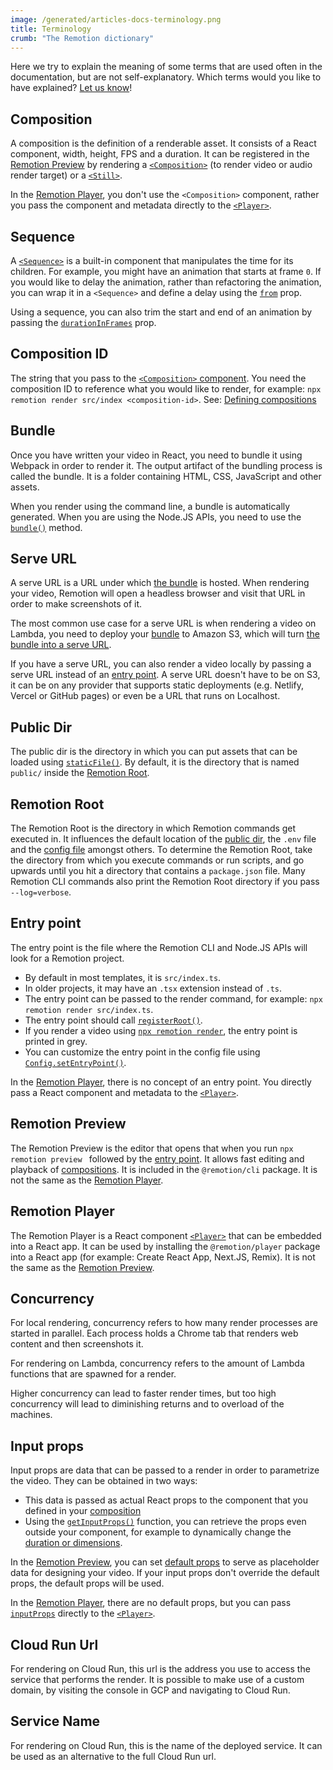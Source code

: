 ```yaml
---
image: /generated/articles-docs-terminology.png
title: Terminology
crumb: "The Remotion dictionary"
---
```


Here we try to explain the meaning of some terms that are used often in the documentation, but are not self-explanatory. Which terms would you like to have explained? [Let us know](https://remotion.dev/issue)!

## Composition

A composition is the definition of a renderable asset. It consists of a React component, width, height, FPS and a duration. It can be registered in the [Remotion Preview](#remotion-preview) by rendering a [`<Composition>`](/docs/composition) (to render video or audio render target) or a [`<Still>`](/docs/still).

In the [Remotion Player](#remotion-player), you don't use the `<Composition>` component, rather you pass the component and metadata directly to the [`<Player>`](/docs/player).

## Sequence

A [`<Sequence>`](/docs/sequence) is a built-in component that manipulates the time for its children. For example, you might have an animation that starts at frame `0`. If you would like to delay the animation, rather than refactoring the animation, you can wrap it in a `<Sequence>` and define a delay using the [`from`](/docs/sequence#from) prop.

Using a sequence, you can also trim the start and end of an animation by passing the [`durationInFrames`](/docs/sequence#durationinframes) prop.

## Composition ID

The string that you pass to the [`<Composition>` component](#composition). You need the composition ID to reference what you would like to render, for example: `npx remotion render src/index <composition-id>`. See: [Defining compositions](/docs/the-fundamentals#defining-compositions)

## Bundle

Once you have written your video in React, you need to bundle it using Webpack in order to render it. The output artifact of the bundling process is called the bundle. It is a folder containing HTML, CSS, JavaScript and other assets.

When you render using the command line, a bundle is automatically generated. When you are using the Node.JS APIs, you need to use the [`bundle()`](/docs/bundle) method.

## Serve URL

A serve URL is a URL under which [the bundle](#bundle) is hosted. When rendering your video, Remotion will open a headless browser and visit that URL in order to make screenshots of it.

The most common use case for a serve URL is when rendering a video on Lambda, you need to deploy your [bundle](#bundle) to Amazon S3, which will turn [the bundle into a serve URL](/docs/lambda/cli/sites#create).

If you have a serve URL, you can also render a video locally by passing a serve URL instead of an [entry point](#entry-point). A serve URL doesn't have to be on S3, it can be on any provider that supports static deployments (e.g. Netlify, Vercel or GitHub pages) or even be a URL that runs on Localhost.

## Public Dir

The public dir is the directory in which you can put assets that can be loaded using [`staticFile()`](/docs/staticfile). By default, it is the directory that is named `public/` inside the [Remotion Root](#remotion-root).

## Remotion Root

The Remotion Root is the directory in which Remotion commands get executed in. It influences the default location of the [public dir](#public-dir), the `.env` file and the [config file](/docs/config) amongst others. To determine the Remotion Root, take the directory from which you execute commands or run scripts, and go upwards until you hit a directory that contains a `package.json` file. Many Remotion CLI commands also print the Remotion Root directory if you pass `--log=verbose`.

## Entry point

The entry point is the file where the Remotion CLI and Node.JS APIs will look for a Remotion project.

- By default in most templates, it is `src/index.ts`.
- In older projects, it may have an `.tsx` extension instead of `.ts`.
- The entry point can be passed to the render command, for example: `npx remotion render src/index.ts`.
- The entry point should call [`registerRoot()`](/docs/register-root).
- If you render a video using [`npx remotion render`](/docs/cli/render), the entry point is printed in grey.
- You can customize the entry point in the config file using [`Config.setEntryPoint()`](/docs/config#setentrypoint).

In the [Remotion Player](#remotion-player), there is no concept of an entry point. You directly pass a React component and metadata to the [`<Player>`](/docs/player/player).

## Remotion Preview

The Remotion Preview is the editor that opens that when you run `npx remotion preview ` followed by the [entry point](#entry-point). It allows fast editing and playback of [compositions](#composition). It is included in the `@remotion/cli` package. It is not the same as the [Remotion Player](#remotion-player).

## Remotion Player

The Remotion Player is a React component [`<Player>`](/docs/player) that can be embedded into a React app. It can be used by installing the `@remotion/player` package into a React app (for example: Create React App, Next.JS, Remix). It is not the same as the [Remotion Preview](#remotion-preview).

## Concurrency

For local rendering, concurrency refers to how many render processes are started in parallel. Each process holds a Chrome tab that renders web content and then screenshots it.

For rendering on Lambda, concurrency refers to the amount of Lambda functions that are spawned for a render.

Higher concurrency can lead to faster render times, but too high concurrency will lead to diminishing returns and to overload of the machines.

## Input props

Input props are data that can be passed to a render in order to parametrize the video. They can be obtained in two ways:

- This data is passed as actual React props to the component that you defined in your [composition](#composition)
- Using the [`getInputProps()`](/docs/get-input-props) function, you can retrieve the props even outside your component, for example to dynamically change the [duration or dimensions](/docs/dynamic-metadata).

In the [Remotion Preview](#remotion-preview), you can set [default props](/docs/composition#defaultprops) to serve as placeholder data for designing your video. If your input props don't override the default props, the default props will be used.

In the [Remotion Player](#remotion-player), there are no default props, but you can pass [`inputProps`](/docs/player/player#inputprops) directly to the [`<Player>`](/docs/player).

## Cloud Run Url

For rendering on Cloud Run, this url is the address you use to access the service that performs the render. It is possible to make use of a custom domain, by visiting the console in GCP and navigating to Cloud Run.

## Service Name

For rendering on Cloud Run, this is the name of the deployed service. It can be used as an alternative to the full Cloud Run url.
